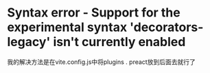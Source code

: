 # Syntax error - Support for the experimental syntax 'decorators-legacy' isn't currently enabled



我的解决方法是在vite.config.js中将plugins . preact放到后面去就行了